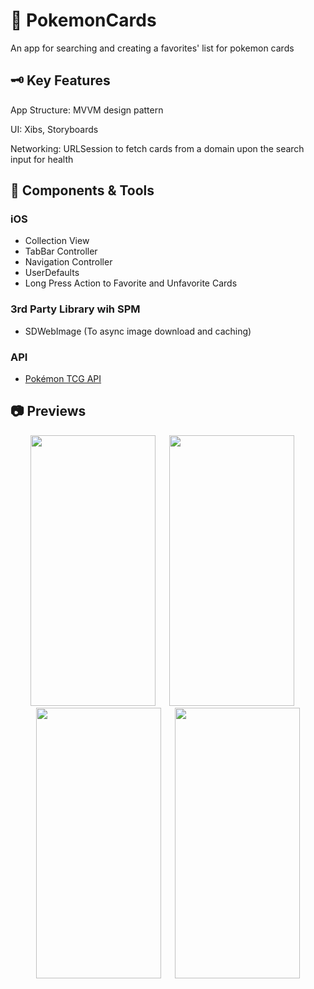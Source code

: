 # 👾 PokemonCards
 An app for searching and creating a favorites' list for pokemon cards

 ## 🗝️ Key Features
 
App Structure: MVVM design pattern

UI: Xibs, Storyboards

Networking: URLSession to fetch cards from a domain upon the search input for health

## 🔨 Components & Tools

### iOS
- Collection View
- TabBar Controller
- Navigation Controller
- UserDefaults
- Long Press Action to Favorite and Unfavorite Cards

### 3rd Party Library wih SPM
- SDWebImage (To async image download and caching)

### API
- [Pokémon TCG API](https://pokemontcg.io/)

## 📷 Previews

<p align="center">
 <img src="https://github.com/yosoybunal/PokemonCards/assets/139717061/69a30b3c-9d17-47ea-815e-d5bb47f18615" width="200" height="433" />
 &emsp;
 <img src="https://github.com/yosoybunal/PokemonCards/assets/139717061/4aa1aeba-9f97-4e98-ae3c-4a9e46caf402" width="200" height="433" />
 &emsp;
 <img src="https://github.com/yosoybunal/PokemonCards/assets/139717061/db965c3e-bdc8-4bc3-a656-dff3c6464018" width="200" height="433" />
 &emsp;
 <img src="https://github.com/yosoybunal/PokemonCards/assets/139717061/ff4c755f-571d-4fed-89b0-4ee88faa883b" width="200" height="433" />
</p>





